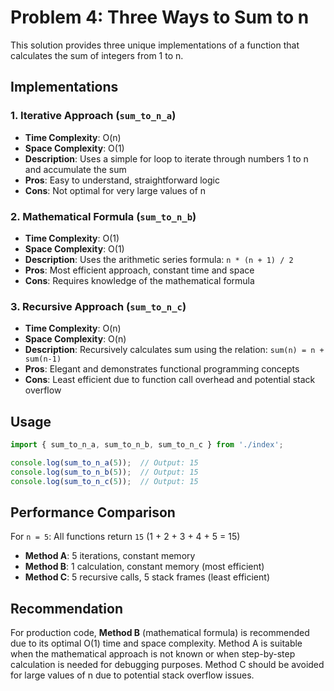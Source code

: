 # Problem 4: Three Ways to Sum to n

This solution provides three unique implementations of a function that calculates the sum of integers from 1 to n.

## Implementations

### 1. Iterative Approach (`sum_to_n_a`)
- **Time Complexity**: O(n)
- **Space Complexity**: O(1)
- **Description**: Uses a simple for loop to iterate through numbers 1 to n and accumulate the sum
- **Pros**: Easy to understand, straightforward logic
- **Cons**: Not optimal for very large values of n

### 2. Mathematical Formula (`sum_to_n_b`)
- **Time Complexity**: O(1)
- **Space Complexity**: O(1)
- **Description**: Uses the arithmetic series formula: `n * (n + 1) / 2`
- **Pros**: Most efficient approach, constant time and space
- **Cons**: Requires knowledge of the mathematical formula

### 3. Recursive Approach (`sum_to_n_c`)
- **Time Complexity**: O(n)
- **Space Complexity**: O(n)
- **Description**: Recursively calculates sum using the relation: `sum(n) = n + sum(n-1)`
- **Pros**: Elegant and demonstrates functional programming concepts
- **Cons**: Least efficient due to function call overhead and potential stack overflow

## Usage

```typescript
import { sum_to_n_a, sum_to_n_b, sum_to_n_c } from './index';

console.log(sum_to_n_a(5));  // Output: 15
console.log(sum_to_n_b(5));  // Output: 15
console.log(sum_to_n_c(5));  // Output: 15
```

## Performance Comparison

For `n = 5`: All functions return `15` (1 + 2 + 3 + 4 + 5 = 15)

- **Method A**: 5 iterations, constant memory
- **Method B**: 1 calculation, constant memory (most efficient)
- **Method C**: 5 recursive calls, 5 stack frames (least efficient)

## Recommendation

For production code, **Method B** (mathematical formula) is recommended due to its optimal O(1) time and space complexity. Method A is suitable when the mathematical approach is not known or when step-by-step calculation is needed for debugging purposes. Method C should be avoided for large values of n due to potential stack overflow issues.
